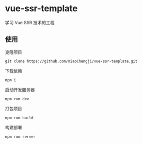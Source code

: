 # vue-ssr-template

学习 Vue SSR 技术的工程 

## 使用

克隆项目
```
git clone https://github.com/XiaoChengji/vue-ssr-template.git
```

下载依赖
```
npm i
```

启动开发服务器
```
npm run dev
```

打包项目
```
npm run build
```

构建部署
```
npm run server
```

